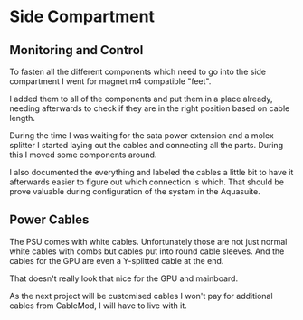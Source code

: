 # Side Compartment

## Monitoring and Control

To fasten all the different components which need to go into the side compartment I went for magnet m4 compatible "feet".

I added them to all of the components and put them in a place already, needing afterwards to check if they are in the right position based on cable length.

During the time I was waiting for the sata power extension and a molex splitter I started laying out the cables and connecting all the parts. During this I moved some components around.

I also documented the everything and labeled the cables a little bit to have it afterwards easier to figure out which connection is which. That should be prove valuable during configuration of the system in the Aquasuite.

## Power Cables

The PSU comes with white cables. Unfortunately those are not just normal white cables with combs but cables put into round cable sleeves. And the cables for the GPU are even a Y-splitted cable at the end.

That doesn't really look that nice for the GPU and mainboard.

As the next project will be customised cables I won't pay for additional cables from CableMod, I will have to live with it.

 



